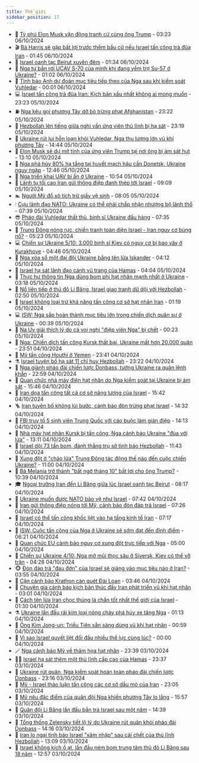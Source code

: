 ```yaml
---
title: Thế giới
sidebar_position: 17
---
```


<!-- dantri-the-gioi:START -->
- 🌋 [Tỷ phú Elon Musk vận động tranh cử cùng ông Trump](https://dantri.com.vn/the-gioi/ty-phu-elon-musk-van-dong-tranh-cu-cung-ong-trump-20241006101630455.htm) - 03:23 06/10/2024
- 🎬 [Bà Harris sẽ gặp bất lợi trước thềm bầu cử nếu Israel tấn công trả đũa Iran](https://dantri.com.vn/the-gioi/ba-harris-se-gap-bat-loi-truoc-them-bau-cu-neu-israel-tan-cong-tra-dua-iran-20241006081104125.htm) - 01:45 06/10/2024
- 🧰 [Israel oanh tạc Beirut xuyên đêm](https://dantri.com.vn/the-gioi/israel-oanh-tac-beirut-xuyen-dem-20241006082824959.htm) - 01:34 06/10/2024
- 🌋 [Nga tự bắn rơi UCAV S-70 của mình khi đang yểm trợ Su-57 ở Ukraine?](https://dantri.com.vn/the-gioi/nga-tu-ban-roi-ucav-s-70-cua-minh-khi-dang-yem-tro-su-57-o-ukraine-20241006073429149.htm) - 01:02 06/10/2024
- 🗽 [Tình  báo Anh dự đoán mục tiêu tiếp theo của Nga sau khi kiểm soát Vuhledar](https://dantri.com.vn/the-gioi/tinh-bao-anh-du-doan-muc-tieu-tiep-theo-cua-nga-sau-khi-kiem-soat-vuhledar-20241006065902609.htm) - 00:01 06/10/2024
- 💻 [Israel tấn công trả đũa Iran: Kịch bản xấu nhất không ai mong muốn](https://dantri.com.vn/the-gioi/israel-tan-cong-tra-dua-iran-kich-ban-xau-nhat-khong-ai-mong-muon-20241003224318926.htm) - 23:23 05/10/2024
- ⛽️ [Nga kêu gọi phương Tây dỡ bỏ trừng phạt Afghanistan](https://dantri.com.vn/the-gioi/nga-keu-goi-phuong-tay-do-bo-trung-phat-afghanistan-20241004155326084.htm) - 23:22 05/10/2024
- 🤩 [Hezbollah lên tiếng giữa nghi vấn ứng viên thủ lĩnh bị hạ sát](https://dantri.com.vn/the-gioi/hezbollah-len-tieng-giua-nghi-van-ung-vien-thu-linh-bi-ha-sat-20241006061532767.htm) - 23:19 05/10/2024
- 🧐 [Ukraine rút lui hỗn loạn khỏi Vuhledar, Nga thu lượng lớn vũ khí phương Tây](https://dantri.com.vn/the-gioi/ukraine-rut-lui-hon-loan-khoi-vuhledar-nga-thu-luong-lon-vu-khi-phuong-tay-20241005214102587.htm) - 14:44 05/10/2024
- 🎊 [Elon Musk sẽ dự mít tinh của ứng viên Trump tại nơi ông bị ám sát hụt](https://dantri.com.vn/the-gioi/elon-musk-se-du-mit-tinh-cua-ung-vien-trump-tai-noi-ong-bi-am-sat-hut-20241005195111095.htm) - 13:10 05/10/2024
- 📝 [Nga phá hủy 80% hạ tầng tại huyết mạch hậu cần Donetsk, Ukraine nguy ngập](https://dantri.com.vn/the-gioi/nga-pha-huy-80-ha-tang-tai-huyet-mach-hau-can-donetsk-ukraine-nguy-ngap-20241005192937341.htm) - 12:46 05/10/2024
- 🤡 [Nga triển khai UAV bí ẩn ở Ukraine](https://dantri.com.vn/the-gioi/nga-trien-khai-uav-bi-an-o-ukraine-20241005163308184.htm) - 10:54 05/10/2024
- 🥷 [Lãnh tụ tối cao Iran gửi thông điệp đanh thép tới Israel](https://dantri.com.vn/the-gioi/lanh-tu-toi-cao-iran-gui-thong-diep-danh-thep-toi-israel-20241005155157324.htm) - 09:09 05/10/2024
- 🏊 [Người Mỹ đổ xô tích trữ giấy vệ sinh](https://dantri.com.vn/the-gioi/nguoi-my-do-xo-tich-tru-giay-ve-sinh-20241005144813661.htm) - 08:05 05/10/2024
- 🕯 [Cựu lãnh đạo NATO: Ukraine có thể phải chấp nhận nhượng bộ lãnh thổ](https://dantri.com.vn/the-gioi/cuu-lanh-dao-nato-ukraine-co-the-phai-chap-nhan-nhuong-bo-lanh-tho-20241005123044551.htm) - 07:39 05/10/2024
- 😎 [Pháo đài Vuhledar thất thủ, binh sĩ Ukraine đầu hàng](https://dantri.com.vn/the-gioi/phao-dai-vuhledar-that-thu-binh-si-ukraine-dau-hang-20241005141454604.htm) - 07:35 05/10/2024
- 🌈 [Trung Đông nóng rực, chiến tranh toàn diện Israel - Iran nguy cơ bùng nổ?](https://dantri.com.vn/the-gioi/trung-dong-nong-ruc-chien-tranh-toan-dien-israel-iran-nguy-co-bung-no-20241005120652575.htm) - 05:23 05/10/2024
- 💻 [Chiến sự Ukraine 5/10: 3.000 binh sĩ Kiev có nguy cơ bị bao vây ở Kurakhove](https://dantri.com.vn/the-gioi/chien-su-ukraine-510-3000-binh-si-kiev-co-nguy-co-bi-bao-vay-o-kurakhove-20241005112232498.htm) - 04:46 05/10/2024
- 🤖 [Nga xóa sổ một đại đội Ukraine bằng tên lửa Iskander](https://dantri.com.vn/the-gioi/nga-xoa-so-mot-dai-doi-ukraine-bang-ten-lua-iskander-20241005105332190.htm) - 04:12 05/10/2024
- 🦏 [Israel hạ sát lãnh đạo cánh vũ trang của Hamas](https://dantri.com.vn/the-gioi/israel-ha-sat-lanh-dao-canh-vu-trang-cua-hamas-20241005104729239.htm) - 04:04 05/10/2024
- 🌁 [Thực hư thông tin Nga dùng bom phi hạt nhân mạnh nhất ở Ukraine](https://dantri.com.vn/the-gioi/thuc-hu-thong-tin-nga-dung-bom-phi-hat-nhan-manh-nhat-o-ukraine-20241005101125082.htm) - 03:18 05/10/2024
- 🐘 [Nổ liên tiếp ở thủ đô Li Băng, Israel giao tranh dữ dội với Hezbollah](https://dantri.com.vn/the-gioi/no-lien-tiep-o-thu-do-li-bang-israel-giao-tranh-du-doi-voi-hezbollah-20241005094221265.htm) - 02:50 05/10/2024
- 🥷 [Israel không loại trừ khả năng tấn công cơ sở hạt nhân Iran](https://dantri.com.vn/the-gioi/israel-khong-loai-tru-kha-nang-tan-cong-co-so-hat-nhan-iran-20241005081707185.htm) - 01:19 05/10/2024
- 💻 [ISW: Nga sắp hoàn thành mục tiêu lớn trong chiến dịch quân sự ở Ukraine](https://dantri.com.vn/the-gioi/isw-nga-sap-hoan-thanh-muc-tieu-lon-trong-chien-dich-quan-su-o-ukraine-20241005073810362.htm) - 00:39 05/10/2024
- 🎡 [Na Uy giải thích lý do cá voi nghi &quot;điệp viên Nga&quot; bị chết](https://dantri.com.vn/the-gioi/na-uy-giai-thich-ly-do-ca-voi-nghi-diep-vien-nga-bi-chet-20241005071019885.htm) - 00:23 05/10/2024
- 🧰 [Nga: Chiến dịch tấn công Kursk thất bại, Ukraine mất hơn 20.000 quân](https://dantri.com.vn/the-gioi/nga-chien-dich-tan-cong-kursk-that-bai-ukraine-mat-hon-20000-quan-20241005023320703.htm) - 23:51 04/10/2024
- 🥸 [Mỹ tấn công Houthi ở Yemen](https://dantri.com.vn/the-gioi/my-tan-cong-houthi-o-yemen-20241005063347511.htm) - 23:41 04/10/2024
- ⚗️ [Israel tuyên bố hạ sát 11 chỉ huy Hezbollah](https://dantri.com.vn/the-gioi/israel-tuyen-bo-ha-sat-11-chi-huy-hezbollah-20241005060655847.htm) - 23:22 04/10/2024
- 🌮 [Nga giành pháo đài chiến lược Donbass, tướng Ukraine ra quân lệnh khẩn](https://dantri.com.vn/the-gioi/nga-gianh-phao-dai-chien-luoc-donbass-tuong-ukraine-ra-quan-lenh-khan-20241004223324058.htm) - 22:59 04/10/2024
- 🎃 [Quan chức nhà máy điện hạt nhân do Nga kiểm soát tại Ukraine bị ám sát](https://dantri.com.vn/the-gioi/quan-chuc-nha-may-dien-hat-nhan-do-nga-kiem-soat-tai-ukraine-bi-am-sat-20241004220037409.htm) - 15:46 04/10/2024
- 💫 [Iran dọa tấn công tất cả cơ sở năng lượng của Israel](https://dantri.com.vn/the-gioi/iran-doa-tan-cong-tat-ca-co-so-nang-luong-cua-israel-20241004222713117.htm) - 15:42 04/10/2024
- 🪜 [Iran tuyên bố không lùi bước, cảnh báo đòn trừng phạt Israel](https://dantri.com.vn/the-gioi/iran-tuyen-bo-khong-lui-buoc-canh-bao-don-trung-phat-israel-20241004194700532.htm) - 14:32 04/10/2024
- 🌋 [FBI truy tố 5 sinh viên Trung Quốc với cáo buộc làm gián điệp](https://dantri.com.vn/the-gioi/fbi-truy-to-5-sinh-vien-trung-quoc-voi-cao-buoc-lam-gian-diep-20241004210020431.htm) - 14:13 04/10/2024
- 🦏 [Nhà máy hạt nhân Kursk bị tấn công, Nga cảnh báo Ukraine &quot;đùa với lửa&quot;](https://dantri.com.vn/the-gioi/nha-may-hat-nhan-kursk-bi-tan-cong-nga-canh-bao-ukraine-dua-voi-lua-20241004190225118.htm) - 13:11 04/10/2024
- 👀 [Israel dội 73 tấn bom, đánh thẳng trụ sở tình báo Hezbollah](https://dantri.com.vn/the-gioi/israel-doi-73-tan-bom-danh-thang-tru-so-tinh-bao-hezbollah-20241004180400309.htm) - 11:43 04/10/2024
- 🧰 [Xung đột ở &quot;chảo lửa&quot; Trung Đông tác động thế nào đến cuộc chiến Ukraine?](https://dantri.com.vn/the-gioi/xung-dot-o-chao-lua-trung-dong-tac-dong-the-nao-den-cuoc-chien-ukraine-20241004163925212.htm) - 11:00 04/10/2024
- 🚀 [Bà Melania trở thành &quot;bất ngờ tháng 10&quot; bất lợi cho ông Trump?](https://dantri.com.vn/the-gioi/ba-melania-tro-thanh-bat-ngo-thang-10-bat-loi-cho-ong-trump-20241004165040230.htm) - 10:39 04/10/2024
- 🎓 [Ngoại trưởng Iran đến Li Băng giữa lúc Israel oanh tạc Beirut](https://dantri.com.vn/the-gioi/ngoai-truong-iran-den-li-bang-giua-luc-israel-oanh-tac-beirut-20241004151332637.htm) - 08:17 04/10/2024
- 🥸 [Ukraine muốn được NATO bảo vệ như Israel](https://dantri.com.vn/the-gioi/ukraine-muon-duoc-nato-bao-ve-nhu-israel-20241004142602225.htm) - 07:42 04/10/2024
- 🦅 [Iran gửi thông điệp nóng tới Mỹ, cảnh báo đòn đáp trả Israel](https://dantri.com.vn/the-gioi/iran-gui-thong-diep-nong-toi-my-canh-bao-don-dap-tra-israel-20241004141125897.htm) - 07:26 04/10/2024
- 🤭 [Israel có thể tấn công khốc liệt vào hạ tầng kinh tế Iran](https://dantri.com.vn/the-gioi/israel-co-the-tan-cong-khoc-liet-vao-ha-tang-kinh-te-iran-20241004141133965.htm) - 07:17 04/10/2024
- 🤖 [ISW: Cuộc tấn công của Nga ở Ukraine sẽ sớm đạt đến đỉnh điểm](https://dantri.com.vn/the-gioi/isw-cuoc-tan-cong-cua-nga-o-ukraine-se-som-dat-den-dinh-diem-20241004115826740.htm) - 06:21 04/10/2024
- 🐲 [Quan chức EU cảnh báo nguy cơ xung đột trực tiếp với Nga](https://dantri.com.vn/the-gioi/quan-chuc-eu-canh-bao-nguy-co-xung-dot-truc-tiep-voi-nga-20241004114331297.htm) - 05:00 04/10/2024
- 🫣 [Chiến sự Ukraine 4/10: Nga mở mũi thọc sâu ở Siversk, Kiev có thể vỡ trận](https://dantri.com.vn/the-gioi/chien-su-ukraine-410-nga-mo-mui-thoc-sau-o-siversk-kiev-co-the-vo-tran-20241004094216186.htm) - 04:28 04/10/2024
- 🐵 [Đòn đáp trả &quot;đau đớn&quot; của Israel sẽ giáng vào mục tiêu nào ở Iran?](https://dantri.com.vn/the-gioi/don-dap-tra-dau-don-cua-israel-se-giang-vao-muc-tieu-nao-o-iran-20241004101522751.htm) - 03:55 04/10/2024
- 🫶 [Cận cảnh bão Krathon càn quét Đài Loan](https://dantri.com.vn/the-gioi/can-canh-bao-krathon-can-quet-dai-loan-20241004104449548.htm) - 03:46 04/10/2024
- 💃 [Chuyên gia cảnh báo kịch bản thúc đẩy Iran phát triển vũ khí hạt nhân](https://dantri.com.vn/the-gioi/chuyen-gia-canh-bao-kich-ban-thuc-day-iran-phat-trien-vu-khi-hat-nhan-20241004094441266.htm) - 03:01 04/10/2024
- 💫 [Cách tên lửa Iran chọc thủng lá chắn tốt nhất thế giới của Israel](https://dantri.com.vn/the-gioi/cach-ten-lua-iran-choc-thung-la-chan-tot-nhat-the-gioi-cua-israel-20241004082115303.htm) - 01:30 04/10/2024
- ⚗️ [Ukraine lần đầu rải kim loại nóng chảy phá hủy xe tăng Nga](https://dantri.com.vn/the-gioi/ukraine-lan-dau-rai-kim-loai-nong-chay-pha-huy-xe-tang-nga-20241004075430611.htm) - 01:13 04/10/2024
- 🥷 [Ông Kim Jong-un: Triều Tiên sẵn sàng dùng vũ khí hạt nhân](https://dantri.com.vn/the-gioi/ong-kim-jong-un-trieu-tien-san-sang-dung-vu-khi-hat-nhan-20241004071957570.htm) - 00:59 04/10/2024
- 🥸 [Vì sao Israel quyết liệt đối đầu nhiều thế lực cùng lúc?](https://dantri.com.vn/the-gioi/vi-sao-israel-quyet-liet-doi-dau-nhieu-the-luc-cung-luc-20241003230659363.htm) - 00:00 04/10/2024
- 🪄 [Nga cảnh báo Mỹ về thảm họa hạt nhân](https://dantri.com.vn/the-gioi/nga-canh-bao-my-ve-tham-hoa-hat-nhan-20241004063658423.htm) - 23:39 03/10/2024
- 🧑‍💻 [Israel hạ sát thêm một thủ lĩnh cấp cao của Hamas](https://dantri.com.vn/the-gioi/israel-ha-sat-them-mot-thu-linh-cap-cao-cua-hamas-20241004063350590.htm) - 23:37 03/10/2024
- 🤭 [Ukraine rút quân, Nga kiểm soát hoàn toàn pháo đài chiến lược Donbass](https://dantri.com.vn/the-gioi/ukraine-rut-quan-nga-kiem-soat-hoan-toan-phao-dai-chien-luoc-donbass-20241004061104054.htm) - 23:16 03/10/2024
- 🗽 [Mỹ - Israel thảo luận tấn công các cơ sở dầu mỏ của Iran](https://dantri.com.vn/the-gioi/my-israel-thao-luan-tan-cong-cac-co-so-dau-mo-cua-iran-20241004054726248.htm) - 23:05 03/10/2024
- 🤖 [Mỹ nêu đặc điểm của quân đội Nga khiến phương Tây lo lắng](https://dantri.com.vn/the-gioi/my-neu-dac-diem-cua-quan-doi-nga-khien-phuong-tay-lo-lang-20241003225433593.htm) - 15:57 03/10/2024
- 🌈 [Quân đội Li Băng lần đầu bắn trả Israel sau một năm](https://dantri.com.vn/the-gioi/quan-doi-li-bang-lan-dau-ban-tra-israel-sau-mot-nam-20241003212803519.htm) - 14:39 03/10/2024
- 🤩 [Tổng thống Zelensky tiết lộ lý do Ukraine rút quân khỏi pháo đài Donbass](https://dantri.com.vn/the-gioi/tong-thong-zelensky-tiet-lo-ly-do-ukraine-rut-quan-khoi-phao-dai-donbass-20241003210818082.htm) - 14:16 03/10/2024
- 🤗 [Iran lo ngại tình báo Israel &quot;xâm nhập&quot; sau cái chết của thủ lĩnh Hezbollah](https://dantri.com.vn/the-gioi/iran-lo-ngai-tinh-bao-israel-xam-nhap-sau-cai-chet-cua-thu-linh-hezbollah-20241003153826143.htm) - 13:09 03/10/2024
- 🙉 [Israel không kích ồ ạt, lần đầu ném bom trung tâm thủ đô Li Băng sau 18 năm](https://dantri.com.vn/the-gioi/israel-khong-kich-o-at-lan-dau-nem-bom-trung-tam-thu-do-li-bang-sau-18-nam-20241003194350042.htm) - 12:57 03/10/2024<!-- dantri-the-gioi:END -->
